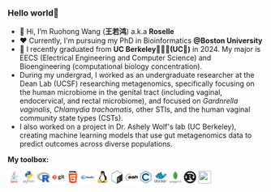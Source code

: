 ### Hello world👋

- 👋 Hi, I’m Ruohong Wang (**王若鸿**) a.k.a **Roselle**
- ❤️ Currently, I'm pursuing my PhD in Bioinformatics **@Boston University**
- 💙 I recently graduated from **UC Berkeley💙💛🐻(UC🥦)** in 2024. My major is EECS (Electrical Engineering and Computer Science) and Bioengineering (computational biology concentration). 
- During my undergrad, I worked as an undergraduate researcher at the Dean Lab (UCSF) researching metagenomics, specifically focusing on the human microbiome in the genital tract (including vaginal, endocervical, and rectal microbiome), and focused on *Gardnrella vaginalis*, *Chlamydia trachomatis*, other STIs, and the human vaginal community state types (CSTs).
- I also worked on a project in Dr. Ashely Wolf's lab (UC Berkeley), creating machine learning models that use gut metagenomics data to predict outcomes across diverse populations.

**My toolbox:**
<p align="left">
  <img src="https://raw.githubusercontent.com/devicons/devicon/master/icons/java/java-original-wordmark.svg" width="25" height="25">
  <img src="https://raw.githubusercontent.com/devicons/devicon/master/icons/python/python-original-wordmark.svg" width="25" height="25">
  <img src="https://raw.githubusercontent.com/devicons/devicon/master/icons/r/r-original.svg" width="25" height="25">
  <img src="https://raw.githubusercontent.com/devicons/devicon/master/icons/git/git-original-wordmark.svg" width="25" height="25">
  <img src="https://raw.githubusercontent.com/devicons/devicon/master/icons/html5/html5-original-wordmark.svg" width="25" height="25">
  <img src="https://raw.githubusercontent.com/devicons/devicon/master/icons/numpy/numpy-original-wordmark.svg" width="25" height="25">
  <img src="https://raw.githubusercontent.com/devicons/devicon/master/icons/linux/linux-original.svg" width="25" height="25">
  <img src="https://raw.githubusercontent.com/devicons/devicon/master/icons/bash/bash-original.svg" width="25" height="25">
  <img src="https://raw.githubusercontent.com/devicons/devicon/master/icons/ssh/ssh-original-wordmark.svg" width="25" height="25">
  <img src="https://github.com/devicons/devicon/blob/master/icons/c/c-line.svg" width="25" height="25">
  <img src="https://github.com/devicons/devicon/blob/master/icons/docker/docker-original-wordmark.svg" width="25" height="25">
  <img src="https://github.com/devicons/devicon/blob/master/icons/mongodb/mongodb-original-wordmark.svg" width="25" height="25">
  <img src="https://github.com/devicons/devicon/blob/master/icons/rust/rust-plain.svg" width="25" height="25">
  <img src="https://github.com/ruohongrosellew/ruohongrosellew/blob/main/Tall_2.png" width="25" height="25">
</p>

<!---
ruohongrosellew/ruohongrosellew is a ✨ special ✨ repository because its `README.md` (this file) appears on your GitHub profile.
You can click the Preview link to take a look at your changes.
--->
